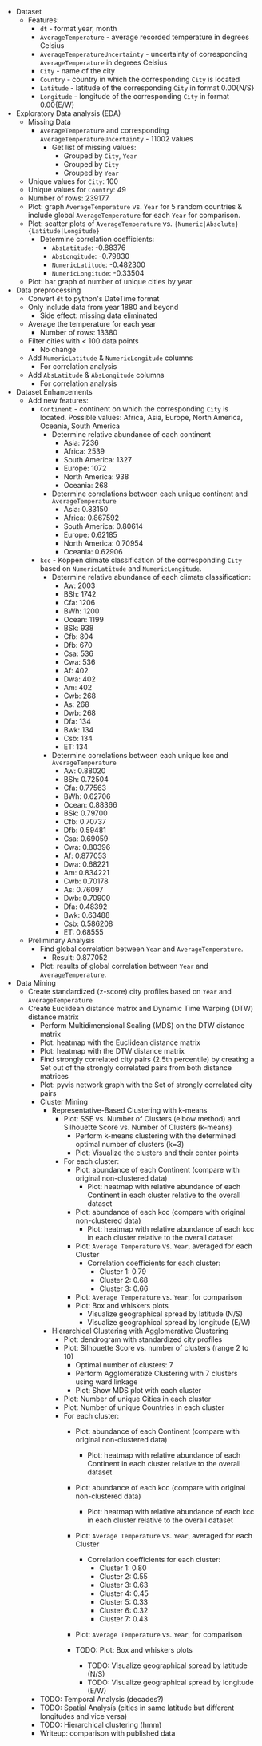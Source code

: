 * Dataset
  * Features:
    * `dt` - format year, month
    * `AverageTemperature` - average recorded temperature in degrees Celsius
    * `AverageTemperatureUncertainty` - uncertainty of corresponding `AverageTemperature` in degrees Celsius
    * `City` - name of the city
    * `Country` - country in which the corresponding `City` is located
    * `Latitude` - latitude of the corresponding `City` in format 0.00{N/S}
    * `Longitude` - longitude of the corresponding `City` in format 0.00{E/W}
* Exploratory Data analysis (EDA)
  * Missing Data
    * `AverageTemperature` and corresponding `AverageTemperatureUncertainty` - 11002 values
      * Get list of missing values:
        * Grouped by `City`, `Year`
        * Grouped by `City`
        * Grouped by `Year`
  * Unique values for `City`: 100
  * Unique values for `Country`: 49
  * Number of rows: 239177
  * Plot: graph `AverageTemperature` vs. `Year` for 5 random countries & include global `AverageTemperature` for each `Year` for comparison.
  * Plot: scatter plots of `AverageTemperature` vs. `{Numeric|Absolute} {Latitude|Longitude}`
    * Determine correlation coefficients:
      * `AbsLatitude`: -0.88376
      * `AbsLongitude`: -0.79830
      * `NumericLatitude`: -0.482300
      * `NumericLongitude`: -0.33504
  * Plot: bar graph of number of unique cities by year 
* Data preprocessing
  * Convert `dt` to python's DateTime format
  * Only include data from year 1880 and beyond
    * Side effect: missing data eliminated
  * Average the temperature for each year
    * Number of rows: 13380
  * Filter cities with < 100 data points
    * No change
  * Add `NumericLatitude` & `NumericLongitude` columns
    * For correlation analysis
  * Add `AbsLatitude` & `AbsLongitude` columns
    * For correlation analysis
* Dataset Enhancements
  * Add new features:
    * `Continent` - continent on which the corresponding `City` is located. Possible values: Africa, Asia, Europe, North America, Oceania, South America
      * Determine relative abundance of each continent
        * Asia: 7236
        * Africa: 2539
        * South America: 1327
        * Europe: 1072
        * North America: 938
        * Oceania: 268
      * Determine correlations between each unique continent and `AverageTemperature`
        * Asia: 0.83150
        * Africa: 0.867592
        * South America: 0.80614
        * Europe: 0.62185
        * North America: 0.70954
        * Oceania: 0.62906
    * `kcc` - Köppen climate classification of the corresponding `City` based on `NumericLatitude` and `NumericLongitude`.
      * Determine relative abundance of each climate classification:
        * Aw: 2003
        * BSh: 1742
        * Cfa: 1206
        * BWh: 1200
        * Ocean: 1199
        * BSk: 938
        * Cfb: 804
        * Dfb: 670
        * Csa: 536
        * Cwa: 536
        * Af: 402
        * Dwa: 402
        * Am: 402
        * Cwb: 268
        * As: 268
        * Dwb: 268
        * Dfa: 134
        * Bwk: 134
        * Csb: 134
        * ET: 134
      * Determine correlations between each unique kcc and `AverageTemperature`
        * Aw: 0.88020
        * BSh: 0.72504
        * Cfa: 0.77563
        * BWh: 0.62706
        * Ocean: 0.88366
        * BSk: 0.79700
        * Cfb: 0.70737
        * Dfb: 0.59481
        * Csa: 0.69059
        * Cwa: 0.80396
        * Af: 0.877053
        * Dwa: 0.68221
        * Am: 0.834221
        * Cwb: 0.70178
        * As: 0.76097
        * Dwb: 0.70900
        * Dfa: 0.48392
        * Bwk: 0.63488
        * Csb: 0.586208
        * ET: 0.68555
  * Preliminary Analysis
    * Find global correlation between `Year` and `AverageTemperature`.
      * Result: 0.877052
    * Plot: results of global correlation between `Year` and `AverageTemperature`.
* Data Mining
  * Create standardized (z-score) city profiles based on `Year` and `AverageTemperature`
  * Create Euclidean distance matrix and Dynamic Time Warping (DTW) distance matrix
    * Perform Multidimensional Scaling (MDS) on the DTW distance matrix
    * Plot: heatmap with the Euclidean distance matrix
    * Plot: heatmap with the DTW distance matrix
    * Find strongly correlated city pairs (2.5th percentile) by creating a Set out of the strongly correlated pairs from both distance matrices
    * Plot: pyvis network graph with the Set of strongly correlated city pairs
    * Cluster Mining
      * Representative-Based Clustering with k-means
        * Plot: SSE vs. Number of Clusters (elbow method) and Silhouette Score vs. Number of Clusters (k-means)
          * Perform k-means clustering with the determined optimal number of clusters (k=3)
          * Plot: Visualize the clusters and their center points
        * For each cluster:
          * Plot: abundance of each Continent (compare with original non-clustered data)
            * Plot: heatmap with relative abundance of each Continent in each cluster relative to the overall dataset
          * Plot: abundance of each kcc (compare with original non-clustered data)
            * Plot: heatmap with relative abundance of each kcc in each cluster relative to the overall dataset
          * Plot: `Average Temperature` vs. `Year`, averaged for each Cluster
            * Correlation coefficients for each cluster:
              * Cluster 1: 0.79
              * Cluster 2: 0.68
              * Cluster 3: 0.66
          * Plot: `Average Temperature` vs. `Year`, for comparison
          * Plot: Box and whiskers plots
            * Visualize geographical spread by latitude (N/S)
            * Visualize geographical spread by longitude (E/W)
      * Hierarchical Clustering with Agglomerative Clustering
        * Plot: dendrogram with standardized city profiles
        * Plot: Silhouette Score vs. number of clusters (range 2 to 10)
          * Optimal number of clusters: 7
          * Perform Agglomeratize Clustering with 7 clusters using ward linkage
          * Plot: Show MDS plot with each cluster
        * Plot: Number of unique Cities in each cluster
        * Plot: Number of unique Countries in each cluster
        * For each cluster:
          * Plot:  abundance of each Continent (compare with original non-clustered data)
            * Plot: heatmap with relative abundance of each Continent in each cluster relative to the overall dataset
          * Plot: abundance of each kcc (compare with original non-clustered data)
            * Plot: heatmap with relative abundance of each kcc in each cluster relative to the overall dataset
          * Plot: `Average Temperature` vs. `Year`, averaged for each Cluster
            * Correlation coefficients for each cluster:
              * Cluster 1: 0.80
              * Cluster 2: 0.55
              * Cluster 3: 0.63
              * Cluster 4: 0.45
              * Cluster 5: 0.33
              * Cluster 6: 0.32
              * Cluster 7: 0.43
          * Plot: `Average Temperature` vs. `Year`, for comparison

          * TODO: Plot: Box and whiskers plots
            * TODO: Visualize geographical spread by latitude (N/S)
            * TODO: Visualize geographical spread by longitude (E/W)
    * TODO: Temporal Analysis (decades?)
    * TODO: Spatial Analysis (cities in same latitude but different longitudes and vice versa)
    * TODO: Hierarchical clustering (hmm)
    * Writeup: comparison with published data